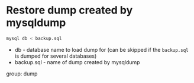 # Restore dump created by mysqldump

```bash
mysql db < backup.sql
```

- db - database name to load dump for (can be skipped if the ```backup.sql``` is dumped for several databases)
- backup.sql - name of dump created by mysqldump

group: dump
